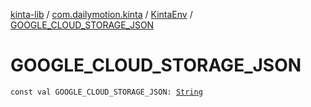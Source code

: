 [kinta-lib](../../index.md) / [com.dailymotion.kinta](../index.md) / [KintaEnv](index.md) / [GOOGLE_CLOUD_STORAGE_JSON](./-g-o-o-g-l-e_-c-l-o-u-d_-s-t-o-r-a-g-e_-j-s-o-n.md)

# GOOGLE_CLOUD_STORAGE_JSON

`const val GOOGLE_CLOUD_STORAGE_JSON: `[`String`](https://kotlinlang.org/api/latest/jvm/stdlib/kotlin/-string/index.html)